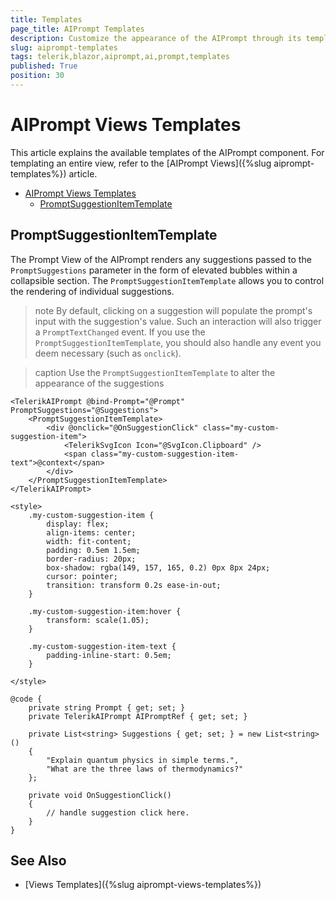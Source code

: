 ```yaml
---
title: Templates
page_title: AIPrompt Templates
description: Customize the appearance of the AIPrompt through its templates.
slug: aiprompt-templates
tags: telerik,blazor,aiprompt,ai,prompt,templates
published: True
position: 30
---
```


# AIPrompt Views Templates

This article explains the available templates of the AIPrompt component. For templating an entire view, refer to the [AIPrompt Views]({%slug aiprompt-templates%}) article.

- [AIPrompt Views Templates](#aiprompt-views-templates)
  - [PromptSuggestionItemTemplate](#promptsugestionitemtemplate)


## PromptSuggestionItemTemplate

The Prompt View of the AIPrompt renders any suggestions passed to the `PromptSuggestions` parameter in the form of elevated bubbles within a collapsible section. The `PromptSuggestionItemTemplate` allows you to control the rendering of individual suggestions.

>note By default, clicking on a suggestion will populate the prompt's input with the suggestion's value. Such an interaction will also trigger a `PromptTextChanged` event. If you use the `PromptSuggestionItemTemplate`, you should also handle any event you deem necessary (such as `onclick`).

>caption Use the `PromptSuggestionItemTemplate` to alter the appearance of the suggestions

````CSHTML
<TelerikAIPrompt @bind-Prompt="@Prompt" PromptSuggestions="@Suggestions">
    <PromptSuggestionItemTemplate>
        <div @onclick="@OnSuggestionClick" class="my-custom-suggestion-item">
            <TelerikSvgIcon Icon="@SvgIcon.Clipboard" />
            <span class="my-custom-suggestion-item-text">@context</span>
        </div>
    </PromptSuggestionItemTemplate>
</TelerikAIPrompt>

<style>
    .my-custom-suggestion-item {
        display: flex;
        align-items: center;
        width: fit-content;
        padding: 0.5em 1.5em;
        border-radius: 20px;
        box-shadow: rgba(149, 157, 165, 0.2) 0px 8px 24px;
        cursor: pointer;
        transition: transform 0.2s ease-in-out;
    }

    .my-custom-suggestion-item:hover {
        transform: scale(1.05);
    }

    .my-custom-suggestion-item-text {
        padding-inline-start: 0.5em;
    }
    
</style>

@code {
    private string Prompt { get; set; }
    private TelerikAIPrompt AIPromptRef { get; set; }

    private List<string> Suggestions { get; set; } = new List<string>()
    {
        "Explain quantum physics in simple terms.",
        "What are the three laws of thermodynamics?"
    };

    private void OnSuggestionClick()
    {
        // handle suggestion click here.
    }
}
````

## See Also

* [Views Templates]({%slug aiprompt-views-templates%})